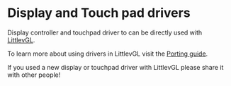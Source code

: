 # Display and Touch pad drivers 

Display controller and touchpad driver to can be directly used with [LittlevGL](https://littlevgl.com).

To learn more about using drivers in LittlevGL visit the [Porting guide](https://docs.lvgl.io/latest/en/html/porting/index.html).

If you used a new display or touchpad driver with LittlevGL please share it with other people!

